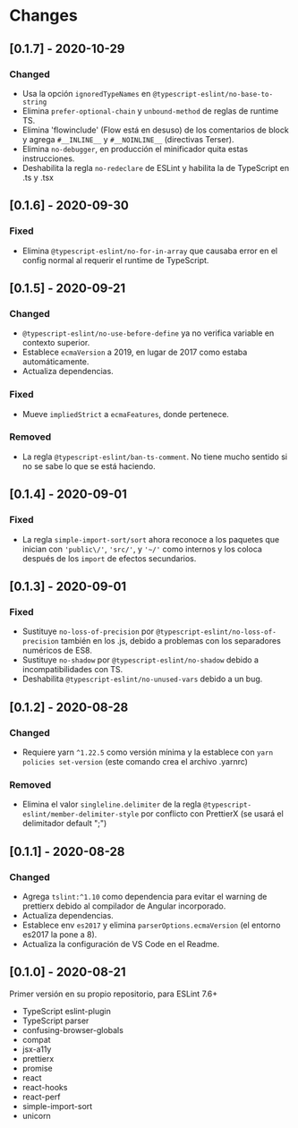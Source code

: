 # Changes

## \[0.1.7] - 2020-10-29

### Changed

- Usa la opción `ignoredTypeNames` en `@typescript-eslint/no-base-to-string`
- Elimina `prefer-optional-chain` y `unbound-method` de reglas de runtime TS.
- Elimina 'flowinclude' (Flow está en desuso) de los comentarios de block y agrega `#__INLINE__` y `#__NOINLINE__` (directivas Terser).
- Elimina `no-debugger`, en producción el minificador quita estas instrucciones.
- Deshabilita la regla `no-redeclare` de ESLint y habilita la de TypeScript en .ts y .tsx

## \[0.1.6] - 2020-09-30

### Fixed

- Elimina `@typescript-eslint/no-for-in-array` que causaba error en el config normal al requerir el runtime de TypeScript.

## \[0.1.5] - 2020-09-21

### Changed

- `@typescript-eslint/no-use-before-define` ya no verifica variable en contexto superior.
- Establece `ecmaVersion` a 2019, en lugar de 2017 como estaba automáticamente.
- Actualiza dependencias.

### Fixed

- Mueve `impliedStrict` a `ecmaFeatures`, donde pertenece.

### Removed

- La regla `@typescript-eslint/ban-ts-comment`.
  No tiene mucho sentido si no se sabe lo que se está haciendo.

## \[0.1.4] - 2020-09-01

### Fixed

- La regla `simple-import-sort/sort` ahora reconoce a los paquetes que inician con `'public\/'`, `'src/'`, y `'~/'` como internos y los coloca después de los `import` de efectos secundarios.

## \[0.1.3] - 2020-09-01

### Fixed

- Sustituye `no-loss-of-precision` por `@typescript-eslint/no-loss-of-precision` también en los .js, debido a problemas con los separadores numéricos de ES8.
- Sustituye `no-shadow` por `@typescript-eslint/no-shadow` debido a incompatibilidades con TS.
- Deshabilita `@typescript-eslint/no-unused-vars` debido a un bug.

## \[0.1.2] - 2020-08-28

### Changed

- Requiere yarn `^1.22.5` como versión mínima y la establece con `yarn policies set-version` (este comando crea el archivo .yarnrc)

### Removed

- Elimina el valor `singleline.delimiter` de la regla `@typescript-eslint/member-delimiter-style` por conflicto con PrettierX (se usará el delimitador default ";")

## \[0.1.1] - 2020-08-28

### Changed

- Agrega `tslint:^1.10` como dependencia para evitar el warning de prettierx debido al compilador de Angular incorporado.
- Actualiza dependencias.
- Establece env `es2017` y elimina `parserOptions.ecmaVersion` (el entorno es2017 la pone a 8).
- Actualiza la configuración de VS Code en el Readme.

## \[0.1.0] - 2020-08-21

Primer versión en su propio repositorio, para ESLint 7.6+

- TypeScript eslint-plugin
- TypeScript parser
- confusing-browser-globals
- compat
- jsx-a11y
- prettierx
- promise
- react
- react-hooks
- react-perf
- simple-import-sort
- unicorn
